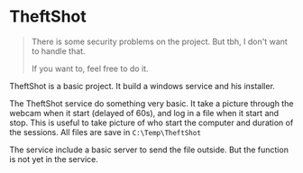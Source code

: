 # TheftShot

> There is some security problems on the project. But tbh, I don't want to handle that.
>
> If you want to, feel free to do it.

TheftShot is a basic project. It build a windows service and his installer.

The TheftShot service do something very basic.
It take a picture through the webcam when it start (delayed of 60s), and log in a file when it start and stop.
This is useful to take picture of who start the computer and duration of the sessions.
All files are save in `C:\Temp\TheftShot`

The service include a basic server to send the file outside. But the function is not yet in the service.
